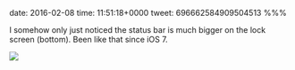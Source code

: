 date: 2016-02-08
time: 11:51:18+0000
tweet: 696662584909504513
%%%

I somehow only just noticed the status bar is much bigger on the lock screen (bottom). Been like that since iOS 7.

![](CasK7cHXEAAGH4r.jpg)
